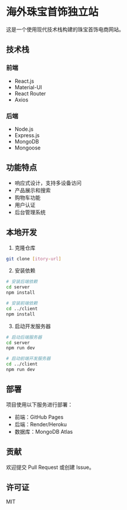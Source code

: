 # 海外珠宝首饰独立站

这是一个使用现代技术栈构建的珠宝首饰电商网站。

## 技术栈

### 前端
- React.js
- Material-UI
- React Router
- Axios

### 后端
- Node.js
- Express.js
- MongoDB
- Mongoose

## 功能特点

- 响应式设计，支持多设备访问
- 产品展示和搜索
- 购物车功能
- 用户认证
- 后台管理系统

## 本地开发

1. 克隆仓库
```bash
git clone [itory-url]
```

2. 安装依赖
```bash
# 安装后端依赖
cd server
npm install

# 安装前端依赖
cd ../client
npm install
```

3. 启动开发服务器
```bash
# 启动后端服务器
cd server
npm run dev

# 启动前端开发服务器
cd ../client
npm run dev
```

## 部署

项目使用以下服务进行部署：
- 前端：GitHub Pages
- 后端：Render/Heroku
- 数据库：MongoDB Atlas

## 贡献

欢迎提交 Pull Request 或创建 Issue。

## 许可证

MIT 